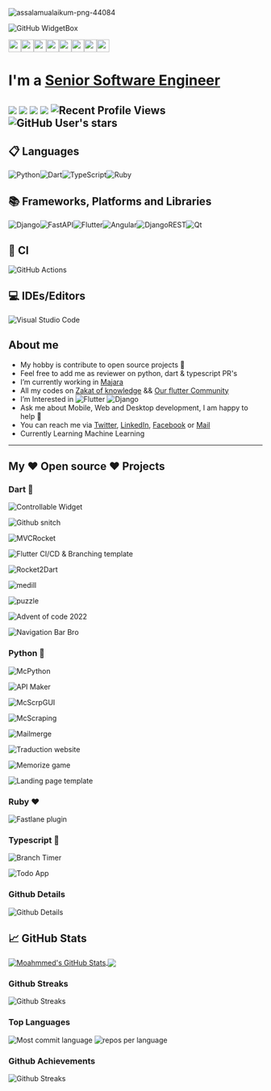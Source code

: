 ![assalamualaikum-png-44084](https://user-images.githubusercontent.com/69054810/223467885-09089c94-bbc9-4cdd-8754-0ba5e0c9c07f.png)

![GitHub WidgetBox](https://github-widgetbox.vercel.app/api/profile?username=M97chahboun&data=repositories,stars,commits)

<p>
<a href="https://www.linkedin.com/in/m97chahboun"><img src="https://img.shields.io/badge/linkedin-%230077B5.svg?&style=for-the-badge&logo=linkedin&logoColor=white" height=25></a><a href="https://www.twitter.com/m97chahboun"><img src="https://img.shields.io/badge/twitter-%231DA1F2.svg?&style=for-the-badge&logo=twitter&logoColor=white" height=25></a><a href="https://www.youtube.com/@fluttercommunity-316"><img src="https://img.shields.io/badge/YouTube-FF0000?style=for-the-badge&logo=youtube&logoColor=white" height=25></a><a href="https://medium.com/@m97chahboun"><img src="https://img.shields.io/badge/Medium-12100E?style=for-the-badge&logo=medium&logoColor=white" height=25></a><a href="https://dev.to/m97chahboun"><img src="https://img.shields.io/badge/dev.to-0A0A0A?style=for-the-badge&logo=devdotto&logoColor=white" height=25></a><a href="https://wa.me/212708569068"><img src="https://img.shields.io/badge/WhatsApp-25D366?style=for-the-badge&logo=whatsapp&logoColor=white" height=25></a><a href="https://telegram.me/m97chahboun"><img src="https://img.shields.io/badge/Telegram-2CA5E0?style=for-the-badge&logo=telegram&logoColor=white" height=25></a><a href="https://discord.com/users/m97chahboun#4644"><img src="https://img.shields.io/badge/Discord-7289DA?style=for-the-badge&logo=discord&logoColor=white" height=25></a>
</p>

# I'm a [Senior Software Engineer](https://github.com/m97chahboun)

![](https://img.shields.io/badge/Cross-Platform-Developer) ![](https://img.shields.io/badge/Flutter-Expert-informational) ![](https://img.shields.io/badge/Django-intermediate-green) ![](https://img.shields.io/badge/Exp-6+yrs-orange) ![Recent Profile Views](https://komarev.com/ghpvc/?username=m97chahboun)
![GitHub User's stars](https://img.shields.io/github/stars/M97chahboun?style=social)
---
## 📋 Languages
![Python](https://img.shields.io/badge/python-3670A0?style=for-the-badge&logo=python&logoColor=ffdd54)![Dart](https://img.shields.io/badge/dart-%230175C2.svg?style=for-the-badge&logo=dart&logoColor=white)![TypeScript](https://img.shields.io/badge/typescript-%23007ACC.svg?style=for-the-badge&logo=typescript&logoColor=white)![Ruby](https://img.shields.io/badge/ruby-%23CC342D.svg?style=for-the-badge&logo=ruby&logoColor=white)

## 📚 Frameworks, Platforms and Libraries
![Django](https://img.shields.io/badge/django-%23092E20.svg?style=for-the-badge&logo=django&logoColor=white)![FastAPI](https://img.shields.io/badge/FastAPI-005571?style=for-the-badge&logo=fastapi)![Flutter](https://img.shields.io/badge/Flutter-%2302569B.svg?style=for-the-badge&logo=Flutter&logoColor=white)![Angular](https://img.shields.io/badge/angular-%23DD0031.svg?style=for-the-badge&logo=angular&logoColor=white)![DjangoREST](https://img.shields.io/badge/DJANGO-REST-ff1709?style=for-the-badge&logo=django&logoColor=white&color=ff1709&labelColor=gray)![Qt](https://img.shields.io/badge/Qt-%23217346.svg?style=for-the-badge&logo=Qt&logoColor=white)

## 🔬 CI
![GitHub Actions](https://img.shields.io/badge/github%20actions-%232671E5.svg?style=for-the-badge&logo=githubactions&logoColor=white)

## 💻 IDEs/Editors
![Visual Studio Code](https://img.shields.io/badge/Visual%20Studio%20Code-0078d7.svg?style=for-the-badge&logo=visual-studio-code&logoColor=white)

## About me
- My hobby is contribute to open source projects 💙
- Feel free to add me as reviewer on python, dart & typescript PR's
- I’m currently working in [Majara](https://www.linkedin.com/company/majaracapital)
- All my codes on [Zakat of knowledge](https://github.com/ZakatKnowledge) && [Our flutter Community](https://github.com/OurFlutterC)
- I’m Interested in ![Flutter](https://img.shields.io/badge/Flutter-02569B?style=for-the-badge&logo=flutter&logoColor=white) ![Django](https://img.shields.io/badge/Django-092E20?style=for-the-badge&logo=django&logoColor=white)
- Ask me about Mobile, Web and Desktop development, I am happy to help 🤝
- You can reach me via [Twitter](https://twitter.com/M97Chahboun), [LinkedIn](https://www.linkedin.com/in/m97chahboun), [Facebook](https://www.facebook.com/m97chahboun) or [Mail](mailto:mchahboun@majaracapital.com)
- Currently Learning Machine Learning

---

## My ❤️ Open source ❤️ Projects

### Dart 💙

![Controllable Widget](https://github-readme-stats.vercel.app/api/pin/?username=M97chahboun&repo=controllable_widget&theme=github_dark_dimmed)

![Github snitch](https://github-readme-stats.vercel.app/api/pin/?username=M97chahboun&repo=github_snitch&theme=github_dark_dimmed)

![MVCRocket](https://github-readme-stats.vercel.app/api/pin/?username=JahezAcademy&repo=mvc_rocket&theme=github_dark_dimmed)

![Flutter CI/CD & Branching template](https://github-readme-stats.vercel.app/api/pin/?username=M97chahboun&repo=flutter_ci_cd&theme=github_dark_dimmed)

![Rocket2Dart](https://github-readme-stats.vercel.app/api/pin/?username=JahezAcademy&repo=rocket2dart&theme=github_dark_dimmed)

![medill](https://github-readme-stats.vercel.app/api/pin/?username=M97chahboun&repo=medill&theme=github_dark_dimmed)

![puzzle](https://github-readme-stats.vercel.app/api/pin/?username=M97chahboun&repo=puzzle_hack&theme=github_dark_dimmed)

![Advent of code 2022](https://github-readme-stats.vercel.app/api/pin/?username=M97chahboun&repo=advent_of_code_2022&theme=github_dark_dimmed)

![Navigation Bar Bro](https://github-readme-stats.vercel.app/api/pin/?username=OurFlutterC&repo=navigationbar_bro&theme=github_dark_dimmed)

### Python 💛

![McPython](https://github-readme-stats.vercel.app/api/pin/?username=M97chahboun&repo=McPython&theme=github_dark_dimmed)

![API Maker](https://github-readme-stats.vercel.app/api/pin/?username=M97chahboun&repo=Api-Maker&theme=github_dark_dimmed)

![McScrpGUI](https://github-readme-stats.vercel.app/api/pin/?username=M97chahboun&repo=McScrpGUI&theme=github_dark_dimmed)

![McScraping](https://github-readme-stats.vercel.app/api/pin/?username=M97chahboun&repo=McScraping&theme=github_dark_dimmed)

![Mailmerge](https://github-readme-stats.vercel.app/api/pin/?username=M97chahboun&repo=Mailmerge-with-pyqt5&theme=github_dark_dimmed)

![Traduction website](https://github-readme-stats.vercel.app/api/pin/?username=ZakatKnowledge&repo=translateWebSiteWithDjango2&theme=github_dark_dimmed)

![Memorize game](https://github-readme-stats.vercel.app/api/pin/?username=ZakatKnowledge&repo=MyGameWithPyQtInAndroid&theme=github_dark_dimmed)

![Landing page template](https://github-readme-stats.vercel.app/api/pin/?username=M97chahboun&repo=dj_landing_page_template&theme=github_dark_dimmed)

### Ruby ❤️

![Fastlane plugin](https://github-readme-stats.vercel.app/api/pin/?username=M97chahboun&repo=fastlane-plugin-flutter_bump_version&theme=github_dark_dimmed)

### Typescript 💙

![Branch Timer](https://github-readme-stats.vercel.app/api/pin/?username=M97chahboun&repo=vscode-branch-timer&theme=github_dark_dimmed)

![Todo App](https://github-readme-stats.vercel.app/api/pin/?username=M97chahboun&repo=first-angular-project-todo&theme=github_dark_dimmed)

### Github Details

![Github Details](https://github-profile-summary-cards.vercel.app/api/cards/profile-details?username=m97chahboun&theme=github_dark)

## &#x1f4c8; GitHub Stats

<a href="https://github.com/Sboursen">
  <img align="center" src="https://github-readme-stats.vercel.app/api?username=M97Chahboun&show_icons=true&line_height=27&count_private=true&title_color=ffffff&text_color=c9cacc&icon_color=2bbc8a&bg_color=1d1f21" alt="Moahmmed's GitHub Stats" />
</a>
<a href="https://github.com/Sboursen">
  <img align="center" src="https://github-readme-stats.vercel.app/api/top-langs/?username=M97Chahboun&hide=html,css,Jupyter%20notebook&title_color=ffffff&text_color=c9cacc&icon_color=2bbc8a&bg_color=1d1f21&langs_count=3" />
</a>

### Github Streaks

![Github Streaks](https://github-readme-streak-stats.herokuapp.com/?user=m97chahboun&theme=black-ice&hide_border=true&stroke=0000&background=0D1117&ring=e05397&fire=e05397&currStreakLabel=e05397)

### Top Languages

![Most commit language](http://github-profile-summary-cards.vercel.app/api/cards/most-commit-language?username=M97chahboun)
![repos per language](http://github-profile-summary-cards.vercel.app/api/cards/repos-per-language?username=M97chahboun)

### Github Achievements

![Github Streaks](https://github-profile-trophy.vercel.app/?username=m97chahboun&margin-w=5&theme=radical)

